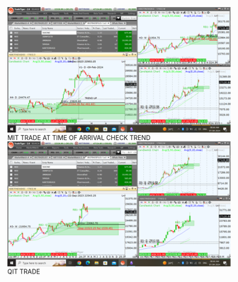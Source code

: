 ![](_attachments/Pasted%20image%2020240401084405.png)
MIT TRADE AT TIME OF ARRIVAL CHECK TREND 
![](_attachments/Pasted%20image%2020240401084442.png)
QIT TRADE